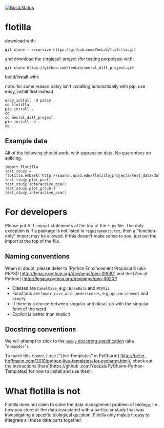 [![Build Status](https://magnum.travis-ci.com/YeoLab/flotilla.svg?token=p4jLex5HVrN4EZx5r6A3&branch=dev)](https://magnum.travis-ci.com/YeoLab/flotilla)

flotilla
========
download with:
```
git clone --recursive https://github.com/YeoLab/flotilla.git
```
and download the singlecell project (for testing porpoises) with:
```
git clone https://github.com/YeoLab/neural_diff_project.git
```

build/install with:

note: for some reason patsy isn't installing automatically with pip, use easy_install first instead
```
easy_install -U patsy
cd flotilla
pip install .
cd ..
cd neural_diff_project
pip install -e .
cd ..
```

Example data
------------

All of the following should work, with expression data. No guarantees on
splicing.

```
import flotilla
test_study = flotilla.embark('http://sauron.ucsd.edu/flotilla_projects/test_data/datapackage.json')
test_study.plot_pca()
test_study.interactive_pca()
test_study.plot_graph()
test_study.interactive_pca()
```



For developers
==============

Please put ALL import statements at the top of the `*.py` file. The only
exception is if a package is not listed in `requirements.txt`,
then a "function-only" import may be allowed. If this doesn't make sense to
you, just put the import at the top of the file.

Naming conventions
------------------

When in doubt, please defer to [Python Enhancement Proposal 8 (aka PEP8))
[http://legacy.python.org/dev/peps/pep-0008/] and the [Zen of Python]
(http://legacy.python.org/dev/peps/pep-0020/)

* Classes are `CamelCase`, e.g.:  `BaseData` and `PCAViz`
* Functions are `lower_case_with_underscores`, e.g. `go_enrichment` and
`binify`
* If there is a choice between singular and plural, go with the singular form
 of the word
* Explicit is better than implicit

Docstring conventions
---------------------

We will attempt to stick to the [`numpy` docstring specification](https://github.com/numpy/numpy/blob/master/doc/HOWTO_DOCUMENT.rst.txt) (aka
"`numpydoc`").

To make this easier, I use ["Live Templates" in PyCharm]
(http://peter-hoffmann.com/2010/python-live-templates-for-pycharm.html),
check out the instructions [here](https://github
.com/YeoLab/PyCharm-Python-Templates) for how to install and use them.

What flotilla is not
====================

Flotilla does not claim to solve the data management problem of biology,
i.e. how you store all the data associated with a particular study that was
investigating a specific biological question. Flotilla only makes it easy to
integrate all those data parts together.